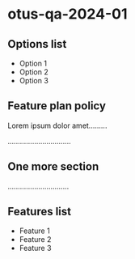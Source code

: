 # otus-qa-2024-01

## Options list
- Option 1
- Option 2
- Option 3

## Feature plan policy
Lorem ipsum dolor amet.........

...............................

## One more section
..............................


## Features list
- Feature 1
- Feature 2
- Feature 3
